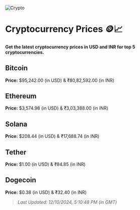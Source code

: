 
![Crypto](https://www.techguide.com.au/wp-content/uploads/2020/11/crypto3.jpeg)

# Cryptocurrency Prices 🪙📈

#### Get the latest cryptocurrency prices in USD and INR for top 5 cryptocurrencies.

## Bitcoin

**Price:** $95,242.00 (in USD) & ₹80,82,592.00 (in INR)

## Ethereum

**Price:** $3,574.98 (in USD) & ₹3,03,388.00 (in INR)

## Solana

**Price:** $208.44 (in USD) & ₹17,688.74 (in INR)

## Tether

**Price:** $1.00 (in USD) & ₹84.85 (in INR)

## Dogecoin

**Price:** $0.38 (in USD) & ₹32.40 (in INR)

> _Last Updated: 12/10/2024, 5:10:48 PM (in GMT)_
